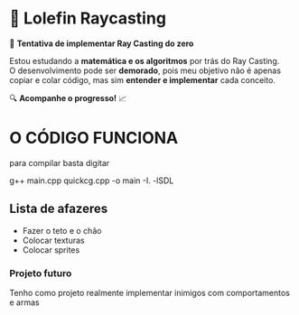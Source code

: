 # 🎯 Lolefin Raycasting  

🚀 **Tentativa de implementar Ray Casting do zero**  

Estou estudando a **matemática e os algoritmos** por trás do Ray Casting.  
O desenvolvimento pode ser **demorado**, pois meu objetivo não é apenas copiar e colar código, mas sim **entender e implementar** cada conceito.  

🔍 **Acompanhe o progresso!** 📈  

# O CÓDIGO FUNCIONA 

para compilar basta digitar

g++ main.cpp quickcg.cpp -o main -I. -lSDL

## Lista de afazeres 

- Fazer o teto e o chão
- Colocar texturas
- Colocar sprites 

### Projeto futuro 
Tenho como projeto realmente implementar inimigos com comportamentos e armas 